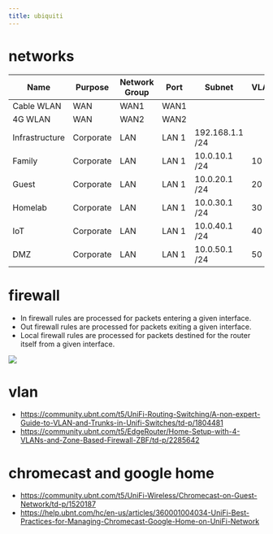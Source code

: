 ```yaml
---
title: ubiquiti 
---
```


# networks

| Name           | Purpose   | Network Group | Port  | Subnet           | VLAN |
|---             |---        |---            |---    |---               |---   |
| Cable WLAN     | WAN       | WAN1          | WAN1  |                  |      |
| 4G WLAN        | WAN       | WAN2          | WAN2  |                  |      |
| Infrastructure | Corporate | LAN           | LAN 1 | 192.168.1.1 /24  |      |
| Family         | Corporate | LAN           | LAN 1 | 10.0.10.1 /24    | 10   |
| Guest          | Corporate | LAN           | LAN 1 | 10.0.20.1 /24    | 20   |
| Homelab        | Corporate | LAN           | LAN 1 | 10.0.30.1 /24    | 30   |
| IoT            | Corporate | LAN           | LAN 1 | 10.0.40.1 /24    | 40   |
| DMZ            | Corporate | LAN           | LAN 1 | 10.0.50.1 /24    | 50   |

# firewall
- In firewall rules are processed for packets entering a given interface.
- Out firewall rules are processed for packets exiting a given interface.
- Local firewall rules are processed for packets destined for the router itself from a given interface.

![](https://community.ubnt.com/t5/image/serverpage/image-id/65938iBBDF7A4506C545AA/image-size/original)


# vlan
- https://community.ubnt.com/t5/UniFi-Routing-Switching/A-non-expert-Guide-to-VLAN-and-Trunks-in-Unifi-Switches/td-p/1804481
- https://community.ubnt.com/t5/EdgeRouter/Home-Setup-with-4-VLANs-and-Zone-Based-Firewall-ZBF/td-p/2285642

# chromecast and google home
- https://community.ubnt.com/t5/UniFi-Wireless/Chromecast-on-Guest-Network/td-p/1520187
- https://help.ubnt.com/hc/en-us/articles/360001004034-UniFi-Best-Practices-for-Managing-Chromecast-Google-Home-on-UniFi-Network
